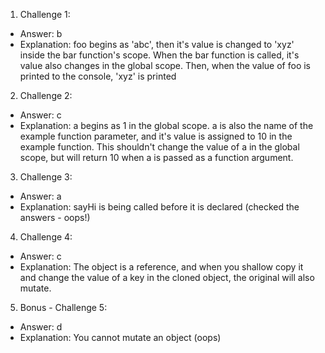 1. Challenge 1:

- Answer: b
- Explanation: foo begins as 'abc', then it's value is changed to 'xyz' inside the bar function's scope. When the bar function is called, it's value also changes in the global scope. Then, when the value of foo is printed to the console, 'xyz' is printed

2. Challenge 2:

- Answer: c
- Explanation: a begins as 1 in the global scope. a is also the name of the example function parameter, and it's value is assigned to 10 in the example function. This shouldn't change the value of a in the global scope, but will return 10 when a is passed as a function argument.

3. Challenge 3:

- Answer: a
- Explanation: sayHi is being called before it is declared (checked the answers - oops!)

4. Challenge 4:

- Answer: c
- Explanation: The object is a reference, and when you shallow copy it and change the value of a key in the cloned object, the original will also mutate.

5. Bonus - Challenge 5:

- Answer: d
- Explanation: You cannot mutate an object (oops)
